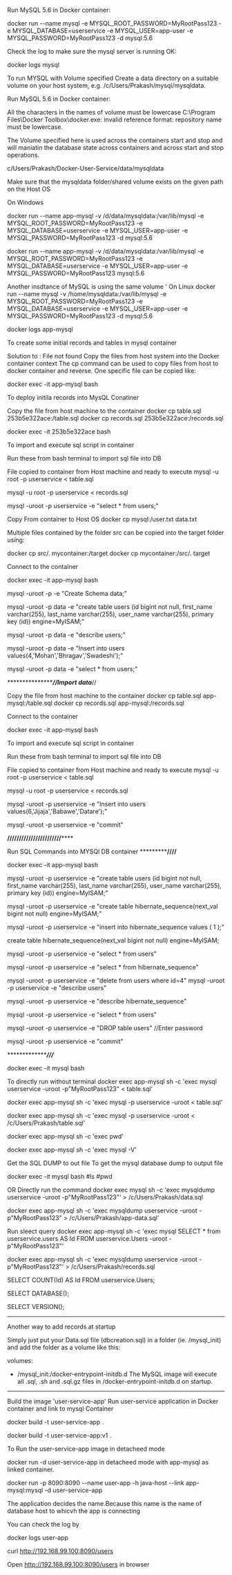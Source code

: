  

Run MySQL 5.6 in Docker container:

 
docker run --name mysql -e MYSQL_ROOT_PASSWORD=MyRootPass123 -e MYSQL_DATABASE=userservice -e MYSQL_USER=app-user -e MYSQL_PASSWORD=MyRootPass123 -d mysql:5.6
 

Check the log to make sure the mysql server is running OK:
 
docker logs mysql

To run MYSQL with Volume specified
Create a data directory on a suitable volume on your host system, e.g. /c/Users/Prakash/mysql/mysqldata.

Run MySQL 5.6 in Docker container:

All the characters in the names of volume must be lowercase
C:\Program Files\Docker Toolbox\docker.exe: invalid reference format: repository name must be lowercase.

The Volume specified here is used across the containers start and stop and will maniatin the database state across containers and across start and stop operations.

c/Users/Prakash/Docker-User-Service/data/mysqldata

Make sure that the mysqldata folder/shared volume exists on the given path on the Host OS

On Windows

docker run --name app-mysql -v /d/data/mysqldata:/var/lib/mysql -e MYSQL_ROOT_PASSWORD=MyRootPass123 -e MYSQL_DATABASE=userservice -e MYSQL_USER=app-user -e MYSQL_PASSWORD=MyRootPass123 -d mysql:5.6 


docker run --name app-mysql -v /d/data/mysqldata:/var/lib/mysql -e MYSQL_ROOT_PASSWORD=MyRootPass123 -e MYSQL_DATABASE=userservice -e MYSQL_USER=app-user -e MYSQL_PASSWORD=MyRootPass123 mysql:5.6 


Another insdtance of MySQL is using the same volume
'
 On Linux
docker run --name mysql -v /home/mysqldata:/var/lib/mysql -e MYSQL_ROOT_PASSWORD=MyRootPass123 -e MYSQL_DATABASE=userservice -e MYSQL_USER=app-user -e MYSQL_PASSWORD=MyRootPass123 -d mysql:5.6

docker logs app-mysql

To create some initial records and tables in mysql container
 
Solution to : File not found
Copy the files from host system into the Docker container context
The cp command can be used to copy files from host to docker container and reverse.
One specific file can be copied like:



docker exec -it app-mysql bash

To deploy initila records into MysQL Conatiner

Copy the file from host machine to the container
docker cp table.sql 253b5e322ace:/table.sql
docker cp records.sql 253b5e322ace:/records.sql

docker exec -it 253b5e322ace bash


To import and execute sql  script in container

Run these from bash terminal to import sql file into DB 

File copied to container from Host machine and ready to execute
mysql  -u root  -p userservice < table.sql

mysql  -u root  -p userservice < records.sql

mysql -uroot -p userservice -e "select * from users;"



Copy From container to Host OS
docker cp mysql:/user.txt data.txt

Multiple files contained by the folder src can be copied into the target folder using:

docker cp src/. mycontainer:/target
docker cp mycontainer:/src/. target
 

Connect to the container

docker exec -it app-mysql bash


mysql -uroot -p -e "Create Schema data;"

mysql -uroot -p data -e "create table users (id bigint not null, first_name varchar(255), last_name varchar(255), user_name varchar(255), primary key (id)) engine=MyISAM;"  


mysql -uroot -p data -e "describe users;"

mysql -uroot -p data -e "Insert into users values(4,'Mohan','Bhragav','Swadeshi');"

mysql -uroot -p data -e "select * from users;"


********************//Import data*****//

Copy the file from host machine to the container
docker cp table.sql app-mysql:/table.sql
docker cp records.sql app-mysql:/records.sql

Connect to the container

docker exec -it app-mysql bash

To import and execute sql  script in container

Run these from bash terminal to import sql file into DB 

File copied to container from Host machine and ready to execute
mysql  -u root  -p userservice < table.sql

mysql  -u root  -p userservice < records.sql



mysql -uroot -p userservice -e "Insert into users values(6,'Jijaja','Babawe','Datare');"


mysql -uroot -p userservice -e "commit" 

******///////////////////////**********
 
Run SQL Commands into MYSQl DB container
***************************////******************

docker exec -it app-mysql bash

mysql -uroot -p userservice -e "create table users (id bigint not null, first_name varchar(255), last_name varchar(255), user_name varchar(255), primary key (id)) engine=MyISAM;" 


mysql -uroot -p userservice -e "create table hibernate_sequence(next_val bigint not null) engine=MyISAM;"

mysql -uroot -p userservice -e "insert into hibernate_sequence values ( 1 );"
 

create table hibernate_sequence(next_val bigint not null) engine=MyISAM;

mysql -uroot -p userservice -e "select * from users"  

mysql -uroot -p userservice -e "select * from hibernate_sequence"  


mysql -uroot -p userservice -e "delete  from users where id=4" 
mysql -uroot -p userservice -e "describe users"  

mysql -uroot -p userservice -e "describe hibernate_sequence"

mysql -uroot -p userservice -e "select * from users"  


mysql -uroot -p userservice -e "DROP table users"  //Enter password

mysql -uroot -p userservice -e "commit"



******************///***** 


docker exec -it mysql bash

To directly run without terminal
docker exec app-mysql sh -c 'exec mysql userservice -uroot -p"MyRootPass123" < table.sql'

docker exec app-mysql sh -c 'exec mysql -p userservice -uroot < table.sql'

docker exec app-mysql sh -c 'exec mysql -p userservice -uroot < /c/Users/Prakash/table.sql'

docker exec app-mysql sh -c 'exec pwd'

docker exec app-mysql sh -c 'exec mysql -V' 

Get the SQL DUMP to out file
To get the mysql database dump to output file

docker exec -it mysql bash
#ls
#pwd

OR Directly run the command
docker exec mysql sh -c 'exec mysqldump userservice -uroot -p"MyRootPass123"' > /c/Users/Prakash/data.sql

docker exec app-mysql sh -c 'exec mysqldump userservice -uroot -p"MyRootPass123" > /c/Users/Prakash/app-data.sql'


Run sleect query
docker exec app-mysql sh -c 'exec mysql SELECT * from userservice.users AS Id FROM userservice.Users -uroot -p"MyRootPass123"'
 

docker exec app-mysql sh -c 'exec mysqldump userservice -uroot -p"MyRootPass123"' > /c/Users/Prakash/records.sql

 
SELECT COUNT(Id) AS Id FROM userservice.Users;

SELECT DATABASE();

SELECT VERSION();

**************************

Another way to add records at startup

Simply just put your Data.sql file (dbcreation.sql) in a folder (ie. /mysql_init) and add the folder as a volume like this:

volumes:
  - /mysql_init:/docker-entrypoint-initdb.d
The MySQL image will execute all .sql, .sh and .sql.gz files in /docker-entrypoint-initdb.d on startup.

*********************************
Build the image 'user-service-app'
Run user-service application in Docker container and link to mysql Container

  docker build -t user-service-app .

  docker build -t user-service-app:v1 .

  To Run the user-service-app image in detacheed mode

  docker run -d user-service-app in detacheed mode
 with app-mysql as linked container.
 
docker run -p 8090:8090 --name user-app -h java-host 
--link app-mysql:mysql  -d user-service-app 



The application decides the name.Because this name is the name 
of database host to whicvh the app is connecting


You can check the log by
 
docker logs user-app

curl http://192.168.99.100:8090/users
 

Open http://192.168.99.100:8090/users in browser  

